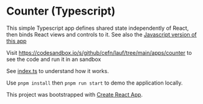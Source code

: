 # Counter (Typescript)

This simple Typescript app defines shared state independently of React, then binds React views and controls to it. See also the [Javascript version of this app](../counter-js/)

Visit https://codesandbox.io/s/github/cefn/lauf/tree/main/apps/counter to see the code and run it in an sandbox

See [index.ts](src/index.ts) to understand how it works.

Use `pnpm install` then `pnpm run start` to demo the application locally.

This project was bootstrapped with [Create React App](https://github.com/facebook/create-react-app).
